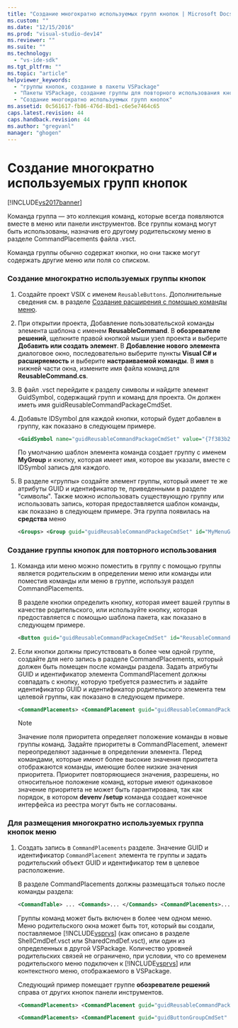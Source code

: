 ```yaml
---
title: "Создание многократно используемых групп кнопок | Microsoft Docs"
ms.custom: ""
ms.date: "12/15/2016"
ms.prod: "visual-studio-dev14"
ms.reviewer: ""
ms.suite: ""
ms.technology: 
  - "vs-ide-sdk"
ms.tgt_pltfrm: ""
ms.topic: "article"
helpviewer_keywords: 
  - "группы кнопок, создание в пакеты VSPackage"
  - "Пакеты VSPackage, создание группы для повторного использования кнопок"
  - "Создание многократно используемых групп кнопок"
ms.assetid: 0c561617-fb86-476d-8bd1-c6e5e7464c65
caps.latest.revision: 44
caps.handback.revision: 44
ms.author: "gregvanl"
manager: "ghogen"
---
```

# Создание многократно используемых групп кнопок
[!INCLUDE[vs2017banner](../code-quality/includes/vs2017banner.md)]

Команда группа — это коллекция команд, которые всегда появляются вместе в меню или панели инструментов. Все группы команд могут быть использованы, назначив его другому родительскому меню в разделе CommandPlacements файла .vsct.  
  
 Команда группы обычно содержат кнопки, но они также могут содержать другие меню или поля со списком.  
  
### Создание многократно используемых группы кнопок  
  
1.  Создайте проект VSIX с именем `ReusableButtons`. Дополнительные сведения см. в разделе [Создание расширения с помощью команды меню](../extensibility/creating-an-extension-with-a-menu-command.md).  
  
2.  При открытии проекта, Добавление пользовательской команды элемента шаблона с именем **ReusableCommand**. В **обозревателе решений**, щелкните правой кнопкой мыши узел проекта и выберите **Добавить или создать элемент**. В **Добавление нового элемента** диалоговое окно, последовательно выберите пункты **Visual C\# и расширяемость** и выберите **настраиваемой команды**. В **имя** в нижней части окна, измените имя файла команд для **ReusableCommand.cs**.  
  
3.  В файл .vsct перейдите к разделу символы и найдите элемент GuidSymbol, содержащий групп и команд для проекта. Он должен иметь имя guidReusableCommandPackageCmdSet.  
  
4.  Добавьте IDSymbol для каждой кнопки, который будет добавлен в группу, как показано в следующем примере.  
  
    ```xml  
    <GuidSymbol name="guidReusableCommandPackageCmdSet" value="{7f383b2a-c6b9-4c1d-b4b8-a26dc5b60ca1}"> <IDSymbol name="MyMenuGroup" value="0x1020" /> <IDSymbol name="ReusableCommandId" value="0x0100" /> <IDSymbol name="SecondReusableCommandId" value="0x0200" /> </GuidSymbol>  
    ```  
  
     По умолчанию шаблон элемента команда создает группу с именем **MyGroup** и кнопку, которая имеет имя, которое вы указали, вместе с IDSymbol запись для каждого.  
  
5.  В разделе «группы» создайте элемент группы, который имеет те же атрибуты GUID и идентификатор те, приведенными в разделе "символы". Также можно использовать существующую группу или использовать запись, которая предоставляется шаблон команды, как показано в следующем примере. Эта группа появилась на **средства** меню  
  
    ```xml  
    <Groups> <Group guid="guidReusableCommandPackageCmdSet" id="MyMenuGroup" priority="0x0600"> <Parent guid="guidSHLMainMenu" id="IDM_VS_MENU_TOOLS"/> </Group> </Groups>  
    ```  
  
### Создание группы кнопок для повторного использования  
  
1.  Команда или меню можно поместить в группу с помощью группы является родительским в определении меню или команды или поместив команды или меню в группе, используя раздел CommandPlacements.  
  
     В разделе кнопки определить кнопку, которая имеет вашей группы в качестве родительского, или используйте кнопку, которая предоставляется с помощью шаблона пакета, как показано в следующем примере.  
  
    ```xml  
    <Button guid="guidReusableCommandPackageCmdSet" id="ReusableCommandId" priority="0x0100" type="Button"> <Parent guid="guidReusableCommandPackageCmdSet" id="MyMenuGroup" /> <Icon guid="guidImages" id="bmpPic1" /> <Strings> <ButtonText>Invoke ReusableCommand</ButtonText> </Strings> </Button>  
    ```  
  
2.  Если кнопки должны присутствовать в более чем одной группе, создайте для него запись в разделе CommandPlacements, который должен быть помещен после команды раздела. Задать атрибуты GUID и идентификатор элемента CommandPlacement должны совпадать с кнопку, которую требуется разместить и задайте идентификатор GUID и идентификатор родительского элемента тем целевой группы, как показано в следующем примере.  
  
    ```xml  
    <CommandPlacements> <CommandPlacement guid="guidReusableCommandPackageCmdSet" id="SecondReusableCommandId" priority="0x105"> <Parent guid="guidReusableCommandPackageCmdSet" id="MyMenuGroup" /> </CommandPlacement> </CommandPlacements>  
    ```  
  
    > [!NOTE]
    >  Значение поля приоритета определяет положение команды в новые группы команд. Задайте приоритеты в CommandPlacement, элемент переопределяют заданные в определении элемента. Перед командами, которые имеют более высокие значения приоритета отображаются команды, имеющие более низкие значения приоритета. Приоритет повторяющиеся значения, разрешены, но относительное положение команд, которые имеют одинаковое значение приоритета не может быть гарантирована, так как порядок, в котором **devenv \/setup** команда создает конечное интерфейса из реестра могут быть не согласованы.  
  
### Для размещения многократно используемых группа кнопок меню  
  
1.  Создать запись в `CommandPlacements` разделе. Значение GUID и идентификатор `CommandPlacement` элемента те группы и задать родительский объект GUID и идентификатор тем в целевое расположение.  
  
     В разделе CommandPlacements должны размещаться только после команды раздела:  
  
    ```xml  
    <CommandTable> ... <Commands>... </Commands> <CommandPlacements>... </CommandPlacements> ... </CommandTable>  
    ```  
  
     Группы команд может быть включен в более чем одном меню. Меню родительского окна может быть тот, который вы создали, поставляемое [!INCLUDE[vsprvs](../code-quality/includes/vsprvs_md.md)] \(как описано в разделе ShellCmdDef.vsct или SharedCmdDef.vsct\), или один из определенных в другой VSPackage. Количество уровней родительских связей не ограничено, при условии, что со временем родительского меню подключен к [!INCLUDE[vsprvs](../code-quality/includes/vsprvs_md.md)] или контекстного меню, отображаемого в VSPackage.  
  
     Следующий пример помещает группе **обозревателе решений** справа от других кнопок панели инструментов.  
  
    ```xml  
    <CommandPlacements> <CommandPlacement guid="guidReusableCommandPackageCmdSet" id="MyMenuGroup" priority="0xF00"> <Parent guid="guidSHLMainMenu" id="IDM_VS_TOOL_PROJWIN"/> </CommandPlacement> </CommandPlacements>  
    ```  
  
    ```xml  
    <CommandPlacements> <CommandPlacement guid="guidButtonGroupCmdSet" id="MyMenuGroup" priority="0x605"> <Parent guid="guidSHLMainMenu" id="IDM_VS_MENU_TOOLS" /> </CommandPlacement> </CommandPlacements>  
  
    ```